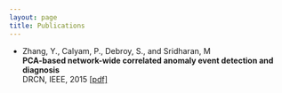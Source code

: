 ```yaml
---
layout: page
title: Publications
---
```


* Zhang, Y., Calyam, P., Debroy, S., and Sridharan, M <br />
  **PCA-based network-wide correlated anomaly event detection and diagnosis** <br />
  DRCN, IEEE, 2015 [[pdf]](https://github.com/zhangyuanxun/me/raw/gh-pages/docs/papers/drcn-2015.pdf)